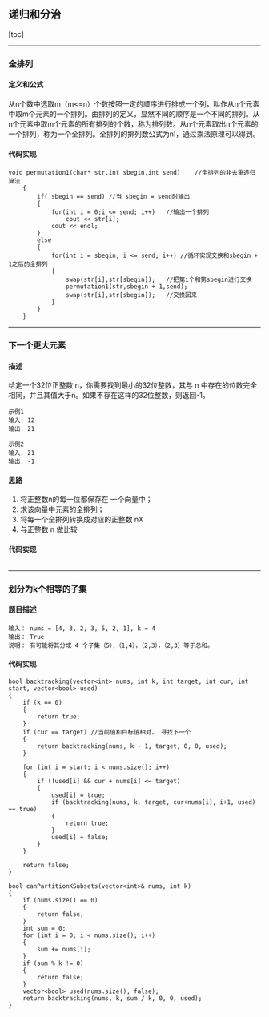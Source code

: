 ## 递归和分治

[toc]



---

### 全排列
#### 定义和公式
从n个数中选取m（m<=n）个数按照一定的顺序进行排成一个列，叫作从n个元素中取m个元素的一个排列。由排列的定义，显然不同的顺序是一个不同的排列。从n个元素中取m个元素的所有排列的个数，称为排列数。从n个元素取出n个元素的一个排列，称为一个全排列。全排列的排列数公式为n!，通过乘法原理可以得到。
#### 代码实现

```
void permutation1(char* str,int sbegin,int send)    //全排列的非去重递归算法  
    {  
        if( sbegin == send) //当 sbegin = send时输出  
        {  
            for(int i = 0;i <= send; i++)   //输出一个排列  
                cout << str[i];  
            cout << endl;  
        }  
        else  
        {  
            for(int i = sbegin; i <= send; i++) //循环实现交换和sbegin + 1之后的全排列  
            {  
                swap(str[i],str[sbegin]);   //把第i个和第sbegin进行交换  
                permutation1(str,sbegin + 1,send);  
                swap(str[i],str[sbegin]);   //交换回来  
            }  
        }  
    }  
```

---

### 下一个更大元素
#### 描述
给定一个32位正整数 n，你需要找到最小的32位整数，其与 n 中存在的位数完全相同，并且其值大于n。如果不存在这样的32位整数，则返回-1。

```
示例1
输入: 12
输出: 21

示例2
输入: 21
输出: -1

```
#### 思路
1. 将正整数n的每一位都保存在 一个向量中；
2. 求该向量中元素的全排列；
3. 将每一个全排列转换成对应的正整数 nX
4. 与正整数 n 做比较

#### 代码实现

```

```

---


### 划分为k个相等的子集

#### 题目描述

```
输入： nums = [4, 3, 2, 3, 5, 2, 1], k = 4
输出： True
说明： 有可能将其分成 4 个子集（5），（1,4），（2,3），（2,3）等于总和。

```

#### 代码实现

```
bool backtracking(vector<int> nums, int k, int target, int cur, int start, vector<bool> used)
{
	if (k == 0)
	{
		return true;
	}
	if (cur == target) //当前值和目标值相对， 寻找下一个
	{
		return backtracking(nums, k - 1, target, 0, 0, used);
	}

	for (int i = start; i < nums.size(); i++)
	{
		if (!used[i] && cur + nums[i] <= target)
		{
			used[i] = true;
			if (backtracking(nums, k, target, cur+nums[i], i+1, used) == true)
			{
				return true;
			}
			used[i] = false;
		}
	}

	return false;
}

bool canPartitionKSubsets(vector<int>& nums, int k)
{
	if (nums.size() == 0)
	{
		return false;
	}
	int sum = 0;
	for (int i = 0; i < nums.size(); i++)
	{
		sum += nums[i];
	}
	if (sum % k != 0)
	{
		return false;
	}
	vector<bool> used(nums.size(), false);
	return backtracking(nums, k, sum / k, 0, 0, used);
}
```